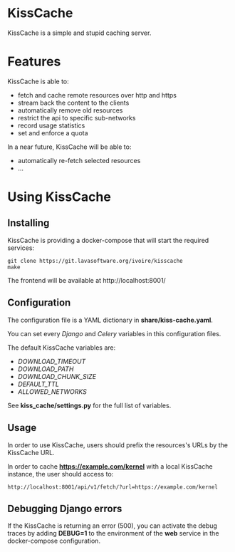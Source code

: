 KissCache
=========

KissCache is a simple and stupid caching server.

Features
========

KissCache is able to:

* fetch and cache remote resources over http and https
* stream back the content to the clients
* automatically remove old resources
* restrict the api to specific sub-networks
* record usage statistics
* set and enforce a quota

In a near future, KissCache will be able to:

* automatically re-fetch selected resources
* ...


Using KissCache
===============

Installing
----------

KissCache is providing a docker-compose that will start the required services:

    git clone https://git.lavasoftware.org/ivoire/kisscache
    make

The frontend will be available at http://localhost:8001/

Configuration
-------------

The configuration file is a YAML dictionary in **share/kiss-cache.yaml**.

You can set every *Django* and *Celery* variables in this configuration files.

The default KissCache variables are:

* *DOWNLOAD_TIMEOUT*
* *DOWNLOAD_PATH*
* *DOWNLOAD_CHUNK_SIZE*
* *DEFAULT_TTL*
* *ALLOWED_NETWORKS*

See **kiss_cache/settings.py** for the full list of variables.

Usage
-----

In order to use KissCache, users should prefix the resources's URLs by the KissCache URL.

In order to cache **https://example.com/kernel** with a local KissCache instance, the user should access to:

    http://localhost:8001/api/v1/fetch/?url=https://example.com/kernel

Debugging Django errors
-----------------------

If the KissCache is returning an error (500), you can activate the debug traces
by adding **DEBUG=1** to the environment of the **web** service in the
docker-compose configuration.
